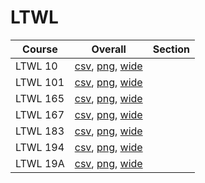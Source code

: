 # LTWL

| Course | Overall | Section |
| ------ | ------- | ------- |
| LTWL 10 | [csv](https://github.com/UCSD-Historical-Enrollment-Data/2025Fall/blob/main/overall/LTWL%2010.csv), [png](https://raw.githubusercontent.com/UCSD-Historical-Enrollment-Data/2025Fall/main/plot_overall/LTWL%2010.png), [wide](https://raw.githubusercontent.com/UCSD-Historical-Enrollment-Data/2025Fall/main/plot_overall_wide/LTWL%2010.png) |  |
| LTWL 101 | [csv](https://github.com/UCSD-Historical-Enrollment-Data/2025Fall/blob/main/overall/LTWL%20101.csv), [png](https://raw.githubusercontent.com/UCSD-Historical-Enrollment-Data/2025Fall/main/plot_overall/LTWL%20101.png), [wide](https://raw.githubusercontent.com/UCSD-Historical-Enrollment-Data/2025Fall/main/plot_overall_wide/LTWL%20101.png) |  |
| LTWL 165 | [csv](https://github.com/UCSD-Historical-Enrollment-Data/2025Fall/blob/main/overall/LTWL%20165.csv), [png](https://raw.githubusercontent.com/UCSD-Historical-Enrollment-Data/2025Fall/main/plot_overall/LTWL%20165.png), [wide](https://raw.githubusercontent.com/UCSD-Historical-Enrollment-Data/2025Fall/main/plot_overall_wide/LTWL%20165.png) |  |
| LTWL 167 | [csv](https://github.com/UCSD-Historical-Enrollment-Data/2025Fall/blob/main/overall/LTWL%20167.csv), [png](https://raw.githubusercontent.com/UCSD-Historical-Enrollment-Data/2025Fall/main/plot_overall/LTWL%20167.png), [wide](https://raw.githubusercontent.com/UCSD-Historical-Enrollment-Data/2025Fall/main/plot_overall_wide/LTWL%20167.png) |  |
| LTWL 183 | [csv](https://github.com/UCSD-Historical-Enrollment-Data/2025Fall/blob/main/overall/LTWL%20183.csv), [png](https://raw.githubusercontent.com/UCSD-Historical-Enrollment-Data/2025Fall/main/plot_overall/LTWL%20183.png), [wide](https://raw.githubusercontent.com/UCSD-Historical-Enrollment-Data/2025Fall/main/plot_overall_wide/LTWL%20183.png) |  |
| LTWL 194 | [csv](https://github.com/UCSD-Historical-Enrollment-Data/2025Fall/blob/main/overall/LTWL%20194.csv), [png](https://raw.githubusercontent.com/UCSD-Historical-Enrollment-Data/2025Fall/main/plot_overall/LTWL%20194.png), [wide](https://raw.githubusercontent.com/UCSD-Historical-Enrollment-Data/2025Fall/main/plot_overall_wide/LTWL%20194.png) |  |
| LTWL 19A | [csv](https://github.com/UCSD-Historical-Enrollment-Data/2025Fall/blob/main/overall/LTWL%2019A.csv), [png](https://raw.githubusercontent.com/UCSD-Historical-Enrollment-Data/2025Fall/main/plot_overall/LTWL%2019A.png), [wide](https://raw.githubusercontent.com/UCSD-Historical-Enrollment-Data/2025Fall/main/plot_overall_wide/LTWL%2019A.png) |  |
